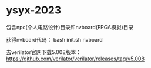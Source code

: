 # ysyx-2023
包含npc(个人电路设计)目录和nvboard(FPGA模拟)目录

获得nvboard代码：
bash init.sh nvboard

去verilator官网下载5.008版本：
https://github.com/verilator/verilator/releases/tag/v5.008
